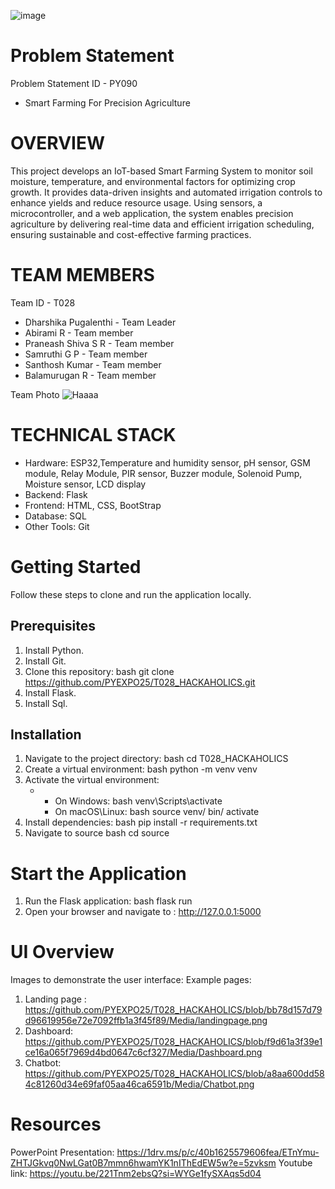 ![image](https://github.com/user-attachments/assets/d6d3aa79-4cf6-4b42-8c0a-093b62fb9ea1)

# Problem Statement
Problem Statement ID - PY090 

* Smart Farming For Precision Agriculture

# OVERVIEW
This project develops an IoT-based Smart Farming System to monitor soil moisture, temperature, and environmental factors for optimizing crop growth. It provides data-driven insights and automated irrigation controls to enhance yields and reduce resource usage. Using sensors, a microcontroller, and a web application, the system enables precision agriculture by delivering real-time data and efficient irrigation scheduling, ensuring sustainable and cost-effective farming practices.

# TEAM MEMBERS
Team ID - T028

* Dharshika Pugalenthi - Team Leader 
* Abirami R - Team member 
* Praneash Shiva S R - Team member 
* Samruthi G P - Team member 
* Santhosh Kumar - Team member 
* Balamurugan R - Team member 

Team Photo
![Haaaa](https://github.com/user-attachments/assets/406c2116-8e4c-4460-8afd-543f3d072b0c)


# TECHNICAL STACK

* Hardware: ESP32,Temperature and humidity sensor, pH sensor, GSM module, Relay Module, PIR sensor, Buzzer module, Solenoid Pump, Moisture sensor, LCD display 
* Backend: Flask 
* Frontend: HTML, CSS, BootStrap 
* Database: SQL 
* Other Tools: Git 

# Getting Started
Follow these steps to clone and run the application locally.

## Prerequisites
1. Install Python.
2. Install Git.
3. Clone this repository: bash git clone https://github.com/PYEXPO25/T028_HACKAHOLICS.git
4. Install Flask.
5. Install Sql.

## Installation
1. Navigate to the project directory: bash cd T028_HACKAHOLICS
2. Create a virtual environment: bash python -m venv venv
3. Activate the virtual environment:
   - * On Windows: bash venv\Scripts\activate
     * On macOS\Linux: bash source venv/ bin/ activate
4. Install dependencies: bash pip install -r requirements.txt
5. Navigate to source bash cd source

# Start the Application
1. Run the Flask application: bash flask run
2. Open your browser and navigate to : http://127.0.0.1:5000

# UI Overview
Images to demonstrate the user interface:
Example pages: 
1. Landing page :
   https://github.com/PYEXPO25/T028_HACKAHOLICS/blob/bb78d157d79d96619956e72e7092ffb1a3f45f89/Media/landingpage.png
2. Dashboard:
    https://github.com/PYEXPO25/T028_HACKAHOLICS/blob/f9d61a3f39e1ce16a065f7969d4bd0647c6cf327/Media/Dashboard.png
3. Chatbot:
    https://github.com/PYEXPO25/T028_HACKAHOLICS/blob/a8aa600dd584c81260d34e69faf05aa46ca6591b/Media/Chatbot.png

# Resources
PowerPoint Presentation: 
https://1drv.ms/p/c/40b1625579606fea/ETnYmu-ZHTJGkvq0NwLGat0B7mmn6hwamYK1nIThEdEW5w?e=5zvksm
Youtube link:
https://youtu.be/221Tnm2ebsQ?si=WYGe1fySXAqs5d04



